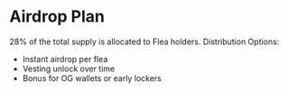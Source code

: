 # Airdrop Plan

28% of the total supply is allocated to Flea holders.
Distribution Options:
- Instant airdrop per flea
- Vesting unlock over time
- Bonus for OG wallets or early lockers

